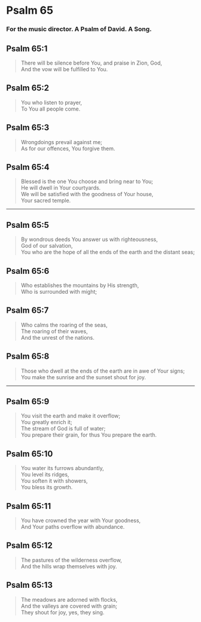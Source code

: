 # Psalm 65

### For the music director. A Psalm of David. A Song.

## Psalm 65:1

> There will be silence before You, and praise in Zion, God,  
> And the vow will be fulfilled to You.

## Psalm 65:2

> You who listen to prayer,  
> To You all people come.

## Psalm 65:3

> Wrongdoings prevail against me;  
> As for our offences, You forgive them.

## Psalm 65:4

> Blessed is the one You choose and bring near to You;  
> He will dwell in Your courtyards.  
> We will be satisfied with the goodness of Your house,  
> Your sacred temple.

---

## Psalm 65:5

> By wondrous deeds You answer us with righteousness,  
> God of our salvation,  
> You who are the hope of all the ends of the earth and the distant seas;

## Psalm 65:6

> Who establishes the mountains by His strength,  
> Who is surrounded with might;

## Psalm 65:7

> Who calms the roaring of the seas,  
> The roaring of their waves,  
> And the unrest of the nations.

## Psalm 65:8

> Those who dwell at the ends of the earth are in awe of Your signs;  
> You make the sunrise and the sunset shout for joy.

---

## Psalm 65:9

> You visit the earth and make it overflow;  
> You greatly enrich it;  
> The stream of God is full of water;  
> You prepare their grain, for thus You prepare the earth.

## Psalm 65:10

> You water its furrows abundantly,  
> You level its ridges,  
> You soften it with showers,  
> You bless its growth.

## Psalm 65:11

> You have crowned the year with Your goodness,  
> And Your paths overflow with abundance.

## Psalm 65:12

> The pastures of the wilderness overflow,  
> And the hills wrap themselves with joy.

## Psalm 65:13

> The meadows are adorned with flocks,  
> And the valleys are covered with grain;  
> They shout for joy, yes, they sing.
